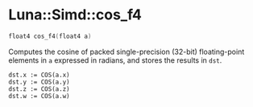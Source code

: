 # Luna::Simd::cos_f4

```c++
float4 cos_f4(float4 a)
```

Computes the cosine of packed single-precision (32-bit) floating-point elements in `a` expressed in radians, and stores the results in `dst`. 


```
dst.x := COS(a.x)
dst.y := COS(a.y)
dst.z := COS(a.z)
dst.w := COS(a.w)
```


